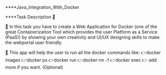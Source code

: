 ****Java_Integration_With_Docker

****Task Description 📄

📌 In this task you have to create a Web Application for Docker (one of the great Containerization Tool which provides the user Platform as a Service (PaaS)) by showing your own creativity and UI/UX designing skills to make the webportal user friendly.

📌 This app will help the user to run all the docker commands like:
👉docker images
👉docker ps
👉docker run
👉docker rm -f
👉docker exec
👉 add more if you want. (Optional)
